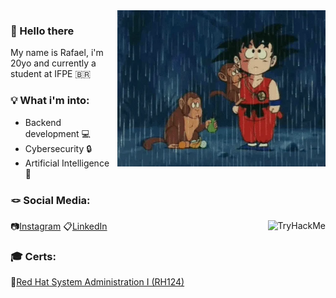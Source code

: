 
<img align="right" height="250" src="https://raw.githubusercontent.com/fwrw/fwrw/main/goku-gif.gif"  />

###

<h3 align="left">  🌟 Hello there  </h3>
<p align="left">My name is Rafael, i'm 20yo and currently a student at IFPE 🇧🇷 </p>

<h3 align="left">💡 What i'm into: </h3>
<ul>
 <li>Backend development 💻 </li>
 <li>Cybersecurity 🔒 </li>
 <li>Artificial Intelligence 🤖</li>
</ul> 


 ### 🪢 Social Media:
  📷[Instagram](https://www.instagram.com/ravinikov/) 
  📋[LinkedIn](https://www.linkedin.com/in/rafafwrw?utm_source=share&utm_campaign=share_via&utm_content=profile&utm_medium=android_app)
[<img align="right"  src="https://tryhackme-badges.s3.amazonaws.com/rafaelfwrw.png?9" alt="TryHackMe">](https://tryhackme.com/p/rafaelfwrw)


 ### 🎓 Certs:
  🧢[Red Hat System Administration I (RH124)](https://github.com/fwrw/fwrw/blob/main/Certificate%20of%20Attendance%20(RH124-9.0).pdf) 





